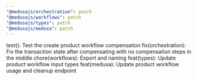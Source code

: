 ```yaml
---
"@medusajs/orchestration": patch
"@medusajs/workflows": patch
"@medusajs/types": patch
"@medusajs/medusa": patch
---
```


test(): Test the create product workflow compensation
fix(orchestration): Fix the transaction state after compensating with no compensation steps in the middle
chore(workflows): Export and naming
feat(types): Update product workflow input types
feat(medusa): Update product workflow usage and cleanup endpoint
